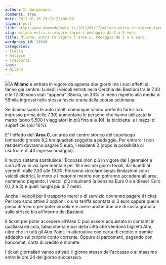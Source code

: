 ```yaml
---
author: Il Gorgonauta
comments: true
date: 2012-01-16 23:26:22+00:00
layout: post
link: http://www.atomodelmale.it/2012/01/17/milano-entra-in-vigore-larea-c-pedaggio-da-2-a-5-euro/
slug: milano-entra-in-vigore-larea-c-pedaggio-da-2-a-5-euro
title: Milano, entra in vigore l'area C. Pedaggio da 2 a 5 euro.
wordpress_id: 11049
categories:
- Italia
- Notizie
- Trasporti
tags:
- Milano
---
```


[![](http://www.atomodelmale.it/wp-content/uploads/2012/01/area-c-milano-300x200.jpg)](http://www.atomodelmale.it/wp-content/uploads/2012/01/area-c-milano.jpg)A **Milano** è entrata in vigore da appena due giorni ma i suoi effetti si fanno già sentire. Lunedì i veicoli entrati nella Cerchia dei Bastioni tra le 7.30 e le 12.30 sono stati "appena" 38mila, un 33% in meno rispetto alla media di 56mila ingressi nella stessa fascia oraria della scorsa settimana.

Se diminuiscono le auto (molti comunque hanno preferito fare il loro ingresso prima delle 7.30) aumentano le persone che hanno utilizzato la metro (sono 5.500 i viaggiatori in più fino alle 10), la bicicletta  e i mezzi di superficie (più 10%).

E' l'effetto dell'**Area C**, un'area del centro storico del capoluogo lombardo grande 8,2 km quadrati soggetta a pedaggio. Per entrarci i non residenti dovranno pagare 5 euro, i residenti 2 (dopo la possibilità di usufruire di 40 ingressi omaggio).

Il nuovo sistema sostituisce l'Ecopass (non più in vigore dal 1 gennaio) e sarà attivo in via sperimentale per 18 mesi nei giorni feriali, dal lunedì al venerdì, dalle 7.30 alle 19.30. Potranno circolare senza limitazioni solo i veicoli elettrici, le moto e i motorini mentre non potranno accedere all'area, nemmeno pagando, i veicoli più inquinanti (a benzina Euro 0 e a diesel  Euro 0,1,2 e 3) e quelli lunghi più di 7 metri.


Anche i veicoli per il trasporto merci o di servizio dovranno pagare il ticket. Per loro sono attive 2 opzioni: o una tariffa scontata di 3 euro oppure quella piena di 5 euro per poter circolare e avere anche due ore di sosta gratuita sulle strisce blu all’interno dei Bastioni.

Il ticket per poter accedere all'Area C può essere acquistato in contanti in qualsiasi edicola, tabaccheria e bar della città che vendono biglietti Atm, oltre che in tutti gli Atm Point. In alternativa con carta di credito o tramite addebito sul proprio conto corrente. Oppure ai parcometri, pagando con bancomat, carta di credito e monete.

I ticket giornalieri vanno attivati  il giorno stesso dell'accesso o al massimo entro le ore 24 del giorno successivo.

